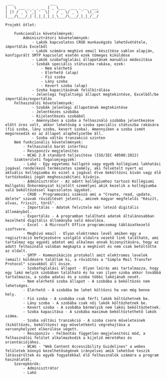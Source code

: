      ___                ___                   
    |   \ ___ _ _ _ __ | _ \___  ___ _ __  ___
    | |) / _ \ '_| '  \|   / _ \/ _ \ '  \(_-<
    |___/\___/_| |_|_|_|_|_\___/\___/_|_|_/__/
                                           
    Projekt ötlet:
    
    	Funkcionális követelmények:
	    	Adminisztrátori követelmények:
		    	- Lakók kapcsolatos CRUD munkavégzés lehetővététele, importálás Excelből
			    - Lakók számára meghívó email készítése sablon alapján, konfigurált SMTP kapcsolat esetén ezek tömeges kiküldése
    			- Lakók szobafoglalási állapotának manuális módosítása
    			- Szobák speciális státuszba rakása, ezek:
	    			- Nem elérhető
		    		- Elérhető (alap)
			    	- Fiú szoba
				    - Lány szoba
    				- Kevert szoba (alap)
	    		- Szoba kapacitásának felülbírálása
		    	- Jelenlegi foglaltségi állapot megtekintése, Excelből/be importálás/exportálás
		Felhasználói követelmények:
    			- Szobák jelenlegi állapotának megtekintése
	    		- Jelentkezés szobába
		    	- Kijelentkezés szobából
			    - Amennyiben a szoba a felhasználó szobába jelentkezése előtt üres volt, akkor lehetőség a szoba speciális státuszba rakására (fiú szoba, lány szoba, kevert szoba). Amennyiben a szoba ismét megüresedik ez az állapot alaphelyzetbe áll.
    			- Szoba váltás tranzakció szinten
	    Nem funkcionális követelmények:
		    - Felhasználó barát interfész
    		- Reszponzív megjelenítés
	    	- WCAG 2.0 standard teljesítése (ISO/IEC 40500:2012)
    	Szakterületi fogalomjegyzék:
	    	- Lakó - Egy egyetemi hallgató vagy egyéb kollégiumi lakhatási jogával rendelkező természetes személy, aki felvételt nyert az aktuális kollégiumba és ezzel a jogával élve beköltözni kíván vagy élő tartózkodási jogát meghosszabítani kívánja.
		    - Adminisztrátor - Az adott kollégiumhoz tartozó Kollégiumi Hallgatói Önkormányzat kijelölt személyei akik kezelik a kollégiumba való beköltözéssel kapcsolatos ügyeket.
    		- CRUD - Programozási szakszó ami a "Create, read, update, delete" szavak rövidítését jelenti, aminek magyar megfelelői "Készít, olvas, frissít, töröl".
	    	- Importálás - Adatok felvitele már létező digitális állományból.
		    - Exportálás - A programban található adatok általánosabban kezelhető digitális állományba való másolása.
    		- Excel - A Microsoft Office programcsomag táblázatkezelő szoftvere.
	    	- Meghívó email - Olyan elektromos levél amiben egy a regisztráció befejezésére szolgáló oldalra vezető link található, ami tartalmaz egy egyedi adatot ami alkalmas annak bizonyítására, hogy az adott felhasználó valóban megkapta a meghívót és nem csak betöltötte az oldalt.
    		- SMTP - Kommunikációs protokoll amit elektromos levelek (email) küldésére találtak ki, a rövidítés a "Simple Mail Transfer Protocol" szavakból áll össze.
	    	- Szobafoglalási állapot - Olyan leírás ami tartalmazza, hogy egy lakó melyik szobában található és ha van ilyen szoba akkor továbbá tartalmazza, a szoba adatai és a szoba többi lakójának nevét.
		    - Nem elérhető szoba állapot - A szobába a beköltözés nem lehetséges.
    		- Elérhető - A szobába be lehet költözni ha van még benne hely.
	    	- Fiú szoba - A szobába csak férfi lakók költözhetnek be.
		    - Lány szoba - A szobába csak női lakók költözhetnek be.
		    - Kevert szoba - A szobába bármelyik nem lakói beköltözhetnek.
    		- Szoba kapacitása - A szobába maximum beköltöztethető lakók száma.
	    	- Szoba váltási tranzakció - A szoba csere műveleteinek (kiköltözés, beköltözés) egy műveletkénti végrehajtása a versenyhelyzet elkerülése végett.
		    - Reszponzív - Felbontás független megjelenítési mód, a felhasználói felület alkalmazkodik a kijelző méretéhez és orientációjához.
    		- WCAG - "Web Content Accessibility Guidelines" a webes felületek könnyű kezelhetőségének irányelvei amik lehetővé teszik látássérültek és egyéb fogyatékkal élő felhasználók számára a program használatát.
	    Szerepkörök:
		    - Adminisztrátor
    		- Lakó

